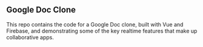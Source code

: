 ## Google Doc Clone

This repo contains the code for a Google Doc clone, built with Vue and Firebase,
and demonstrating some of the key realtime features that make up collaborative
apps.